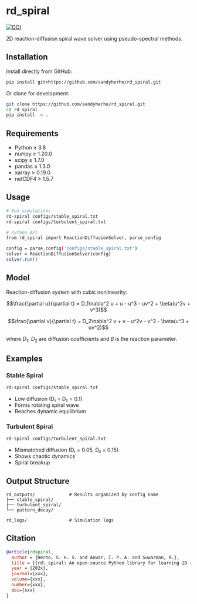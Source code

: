 # rd_spiral

[![DOI](https://zenodo.org/badge/1007472234.svg)](https://doi.org/10.5281/zenodo.15727991)

2D reaction-diffusion spiral wave solver using pseudo-spectral methods.

## Installation

Install directly from GitHub:

```bash
pip install git+https://github.com/sandyherho/rd_spiral.git
```

Or clone for development:

```bash
git clone https://github.com/sandyherho/rd_spiral.git
cd rd_spiral
pip install -e .
```

## Requirements

- Python ≥ 3.8
- numpy ≥ 1.20.0
- scipy ≥ 1.7.0
- pandas ≥ 1.3.0
- xarray ≥ 0.19.0
- netCDF4 ≥ 1.5.7

## Usage

```bash
# Run simulations
rd-spiral configs/stable_spiral.txt
rd-spiral configs/turbulent_spiral.txt

# Python API
from rd_spiral import ReactionDiffusionSolver, parse_config

config = parse_config('configs/stable_spiral.txt')
solver = ReactionDiffusionSolver(config)
solver.run()
```

## Model

Reaction-diffusion system with cubic nonlinearity:

$$\frac{\partial u}{\partial t} = D_1\nabla^2 u + u - u^3 - uv^2 + \beta(u^2v + v^3)$$

$$\frac{\partial v}{\partial t} = D_2\nabla^2 v + v - u^2v - v^3 - \beta(u^3 + uv^2)$$

where $D_1$, $D_2$ are diffusion coefficients and $\beta$ is the reaction parameter.

## Examples

### Stable Spiral
```bash
rd-spiral configs/stable_spiral.txt
```
- Low diffusion (D₁ = D₂ = 0.1)
- Forms rotating spiral wave
- Reaches dynamic equilibrium



### Turbulent Spiral
```bash
rd-spiral configs/turbulent_spiral.txt
```
- Mismatched diffusion (D₁ = 0.05, D₂ = 0.15)
- Shows chaotic dynamics
- Spiral breakup

## Output Structure

```
rd_outputs/             # Results organized by config name
├── stable_spiral/
├── turbulent_spiral/
└── pattern_decay/

rd_logs/                # Simulation logs
```

## Citation

```bibtex
@article{rdspiral,
  author = {Herho, S. H. S. and Anwar, I. P. A. and Suwarman, R.},
  title = {{rd\_spiral: An open-source Python library for learning 2D reaction-diffusion dynamics through pseudo-spectral method}},
  year = {202x},
  journal={xxx},
  volume={xxx},
  number={xxx},
  doi={xxx}
}
```

